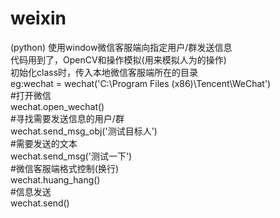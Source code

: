 # weixin
(python) 使用window微信客服端向指定用户/群发送信息  
代码用到了，OpenCV和操作模拟(用来模拟人为的操作)  
初始化class时，传入本地微信客服端所在的目录  
eg:wechat = wechat('C:\Program Files (x86)\Tencent\WeChat')  
#打开微信  
wechat.open_wechat()  
#寻找需要发送信息的用户/群  
wechat.send_msg_obj('测试目标人')  
#需要发送的文本  
wechat.send_msg('测试一下')  
#微信客服端格式控制(换行)  
wechat.huang_hang()  
#信息发送  
wechat.send()  
